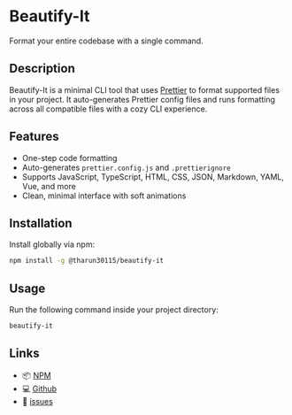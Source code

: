 # Beautify-It

Format your entire codebase with a single command.

## Description

Beautify-It is a minimal CLI tool that uses [Prettier](https://prettier.io/) to format supported files in your project. It auto-generates Prettier config files and runs formatting across all compatible files with a cozy CLI experience.

## Features

- One-step code formatting
- Auto-generates `prettier.config.js` and `.prettierignore`
- Supports JavaScript, TypeScript, HTML, CSS, JSON, Markdown, YAML, Vue, and more
- Clean, minimal interface with soft animations

## Installation

Install globally via npm:

```bash
npm install -g @tharun30115/beautify-it
```

## Usage 


Run the following command inside your project directory:

```bash
beautify-it
```

## Links

- 📦 [NPM](https://www.npmjs.com/package/@tharun30115/beautify-it)
- 💻 [Github](https://github.com/tharun30115/beautify-it)
- 🐞 [issues](https://github.com/tharun30115/beautify-it/issues)
